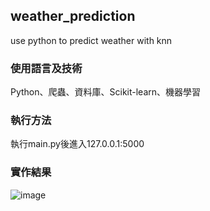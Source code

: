 ## weather_prediction
use python to predict weather with knn

### 使用語言及技術
Python、爬蟲、資料庫、Scikit-learn、機器學習

### 執行方法
執行main.py後進入127.0.0.1:5000

### 實作結果
![image](https://github.com/user-attachments/assets/4dfc5018-bc06-49b2-9598-9948d83d32de)
